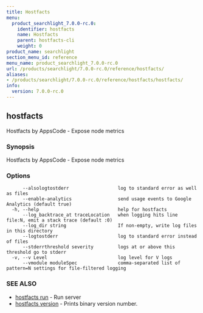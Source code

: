 ```yaml
---
title: Hostfacts
menu:
  product_searchlight_7.0.0-rc.0:
    identifier: hostfacts
    name: Hostfacts
    parent: hostfacts-cli
    weight: 0
product_name: searchlight
section_menu_id: reference
menu_name: product_searchlight_7.0.0-rc.0
url: /products/searchlight/7.0.0-rc.0/reference/hostfacts/
aliases:
- /products/searchlight/7.0.0-rc.0/reference/hostfacts/hostfacts/
info:
  version: 7.0.0-rc.0
---
```


## hostfacts

Hostfacts by AppsCode - Expose node metrics

### Synopsis

Hostfacts by AppsCode - Expose node metrics

### Options

```
      --alsologtostderr                  log to standard error as well as files
      --enable-analytics                 send usage events to Google Analytics (default true)
  -h, --help                             help for hostfacts
      --log_backtrace_at traceLocation   when logging hits line file:N, emit a stack trace (default :0)
      --log_dir string                   If non-empty, write log files in this directory
      --logtostderr                      log to standard error instead of files
      --stderrthreshold severity         logs at or above this threshold go to stderr
  -v, --v Level                          log level for V logs
      --vmodule moduleSpec               comma-separated list of pattern=N settings for file-filtered logging
```

### SEE ALSO

* [hostfacts run](/products/searchlight/7.0.0-rc.0/reference/hostfacts/hostfacts_run)	 - Run server
* [hostfacts version](/products/searchlight/7.0.0-rc.0/reference/hostfacts/hostfacts_version)	 - Prints binary version number.


